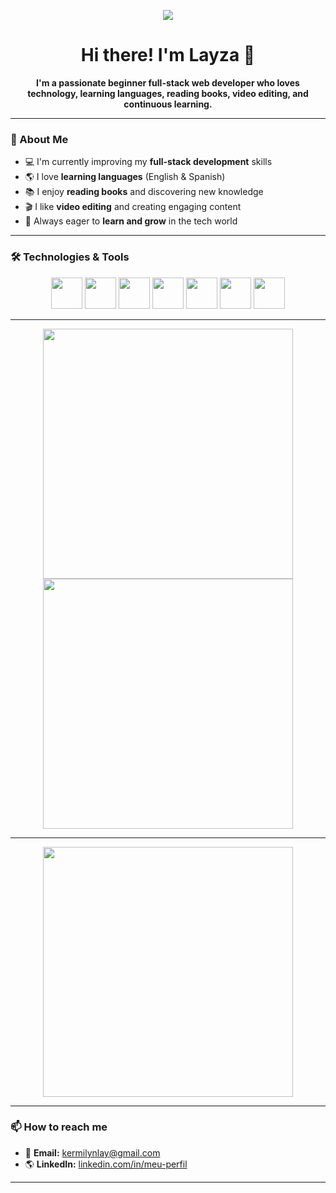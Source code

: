 <p align="center">
  <img src="https://media4.giphy.com/media/mdfPpglf2c0QxED151/giphy.gif?cid=6c09b952jpstqd7pyxhdd29ht17ufjmo2xfj4hhpzqrbsezn&ep=v1_gifs_search&rid=giphy.gif&ct=g"/>
<p/>

<h1 align="center"> 
  Hi there! I'm Layza 👋
</h1>

<p align="center">
  <b>I'm a passionate beginner full-stack web developer who loves technology, 
  learning languages, reading books, video editing, and continuous learning.</b>
</p>

---

### 🚀 About Me  
- 💻 I'm currently improving my **full-stack development** skills  
- 🌎 I love **learning languages** (English & Spanish)  
- 📚 I enjoy **reading books** and discovering new knowledge  
- 🎬 I like **video editing** and creating engaging content  
- 🧠 Always eager to **learn and grow** in the tech world  

---

### 🛠️ Technologies & Tools  

<p align="center">
  <img src="https://cdn.jsdelivr.net/gh/devicons/devicon/icons/javascript/javascript-original.svg" width="50px"/>
  <img src="https://cdn.jsdelivr.net/gh/devicons/devicon/icons/python/python-original.svg" width="50px"/>
  <img src="https://cdn.jsdelivr.net/gh/devicons/devicon/icons/html5/html5-original.svg" width="50px"/>
  <img src="https://cdn.jsdelivr.net/gh/devicons/devicon/icons/css3/css3-original.svg" width="50px"/>
  <img src="https://cdn.jsdelivr.net/gh/devicons/devicon/icons/sqlite/sqlite-original.svg" width="50px"/>
  <img src="https://cdn.jsdelivr.net/gh/devicons/devicon/icons/flask/flask-original.svg" width="50px"/>
  <img src="https://cdn.jsdelivr.net/gh/devicons/devicon/icons/mysql/mysql-original.svg" width="50px"/>
</p>

---

<p align="center">
  <img src="https://github-readme-stats.vercel.app/api?username=LayzaK&show_icons=true&theme=dracula" width="400px"/>
  <img src="https://github-readme-streak-stats.herokuapp.com/?user=LayzaK&theme=dracula" width="400px"/>
</p>

---

<p align="center">
  <img src="https://github-readme-stats.vercel.app/api/top-langs/?username=LayzaK&layout=compact&theme=dracula" width="400px"/>
</p>

---

### 📫 How to reach me  

- 📩 **Email:** kermilynlay@gmail.com  
- 🌎 **LinkedIn:** [linkedin.com/in/meu-perfil](https://www.linkedin.com/in/layza-kermilyn-silva-santos-9aab1b260/) 

---


